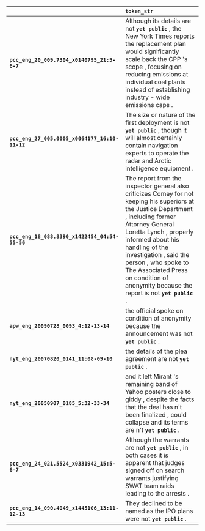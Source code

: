 |                                                | `token_str`                                                                                                                                                                                                                                                                                                                                                      |
|:-----------------------------------------------|:-----------------------------------------------------------------------------------------------------------------------------------------------------------------------------------------------------------------------------------------------------------------------------------------------------------------------------------------------------------------|
| **`pcc_eng_20_009.7304_x0140795_21:5-6-7`**    | Although its details are not __``yet public``__ , the New York Times reports the replacement plan would significantly scale back the CPP 's scope , focusing on reducing emissions at individual coal plants instead of establishing industry - wide emissions caps .                                                                                            |
| **`pcc_eng_27_005.0005_x0064177_16:10-11-12`** | The size or nature of the first deployment is not __``yet public``__ , though it will almost certainly contain navigation experts to operate the radar and Arctic intelligence equipment .                                                                                                                                                                       |
| **`pcc_eng_18_088.8390_x1422454_04:54-55-56`** | The report from the inspector general also criticizes Comey for not keeping his superiors at the Justice Department , including former Attorney General Loretta Lynch , properly informed about his handling of the investigation , said the person , who spoke to The Associated Press on condition of anonymity because the report is not __``yet public``__ . |
| **`apw_eng_20090728_0093_4:12-13-14`**         | the official spoke on condition of anonymity because the announcement was not __``yet public``__ .                                                                                                                                                                                                                                                               |
| **`nyt_eng_20070820_0141_11:08-09-10`**        | the details of the plea agreement are not __``yet public``__ .                                                                                                                                                                                                                                                                                                   |
| **`nyt_eng_20050907_0185_5:32-33-34`**         | and it left Mirant 's remaining band of Yahoo posters close to giddy , despite the facts that the deal has n't been finalized , could collapse and its terms are n't __``yet public``__ .                                                                                                                                                                        |
| **`pcc_eng_24_021.5524_x0331942_15:5-6-7`**    | Although the warrants are not __``yet public``__ , in both cases it is apparent that judges signed off on search warrants justifying SWAT team raids leading to the arrests .                                                                                                                                                                                    |
| **`pcc_eng_14_090.4049_x1445106_13:11-12-13`** | They declined to be named as the IPO plans were not __``yet public``__ .                                                                                                                                                                                                                                                                                         |